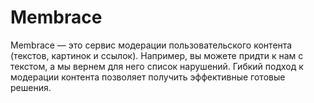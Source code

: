 
# Membrace


Membrace — это сервис модерации пользовательского контента (текстов, картинок и ссылок). Например, вы можете придти к нам с текстом, а мы вернем для него список нарушений. Гибкий подход к модерации контента позволяет получить эффективные готовые решения.